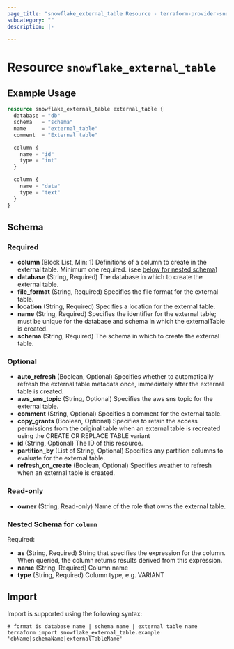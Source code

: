 ```yaml
---
page_title: "snowflake_external_table Resource - terraform-provider-snowflake-back"
subcategory: ""
description: |-
  
---
```


# Resource `snowflake_external_table`



## Example Usage

```terraform
resource snowflake_external_table external_table {
  database = "db"
  schema   = "schema"
  name     = "external_table"
  comment  = "External table"

  column {
    name = "id"
    type = "int"
  }

  column {
    name = "data"
    type = "text"
  }
}
```

## Schema

### Required

- **column** (Block List, Min: 1) Definitions of a column to create in the external table. Minimum one required. (see [below for nested schema](#nestedblock--column))
- **database** (String, Required) The database in which to create the external table.
- **file_format** (String, Required) Specifies the file format for the external table.
- **location** (String, Required) Specifies a location for the external table.
- **name** (String, Required) Specifies the identifier for the external table; must be unique for the database and schema in which the externalTable is created.
- **schema** (String, Required) The schema in which to create the external table.

### Optional

- **auto_refresh** (Boolean, Optional) Specifies whether to automatically refresh the external table metadata once, immediately after the external table is created.
- **aws_sns_topic** (String, Optional) Specifies the aws sns topic for the external table.
- **comment** (String, Optional) Specifies a comment for the external table.
- **copy_grants** (Boolean, Optional) Specifies to retain the access permissions from the original table when an external table is recreated using the CREATE OR REPLACE TABLE variant
- **id** (String, Optional) The ID of this resource.
- **partition_by** (List of String, Optional) Specifies any partition columns to evaluate for the external table.
- **refresh_on_create** (Boolean, Optional) Specifies weather to refresh when an external table is created.

### Read-only

- **owner** (String, Read-only) Name of the role that owns the external table.

<a id="nestedblock--column"></a>
### Nested Schema for `column`

Required:

- **as** (String, Required) String that specifies the expression for the column. When queried, the column returns results derived from this expression.
- **name** (String, Required) Column name
- **type** (String, Required) Column type, e.g. VARIANT

## Import

Import is supported using the following syntax:

```shell
# format is database name | schema name | external table name
terraform import snowflake_external_table.example 'dbName|schemaName|externalTableName'
```
